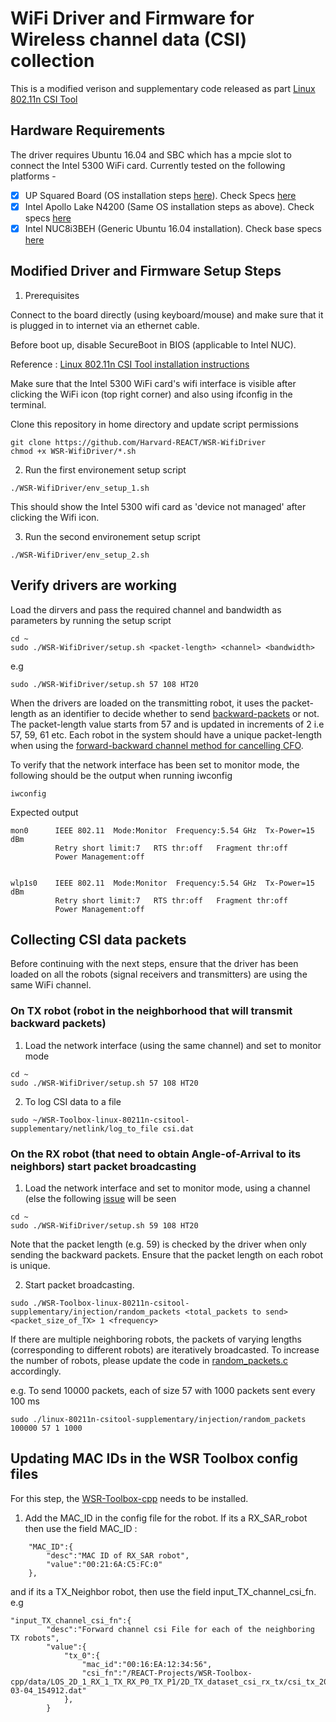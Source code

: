 # WiFi Driver and Firmware for Wireless channel data (CSI) collection

This is a modified verison and supplementary code released as part [Linux 802.11n CSI Tool](http://dhalperi.github.io/linux-80211n-csitool/) 

## Hardware Requirements
The driver requires Ubuntu 16.04 and SBC which has a mpcie slot to connect the Intel 5300 WiFi card. Currently tested on the following platforms -

- [x] UP Squared Board (OS installation steps [here](https://github.com/up-board/up-community/wiki/Ubuntu_16.04)). Check Specs [here](https://up-shop.org/up-squared-series.html)
- [x] Intel Apollo Lake N4200 (Same OS installation steps as above). Check specs [here](https://www.onlogic.com/epm163/)
- [x] Intel NUC8i3BEH (Generic Ubuntu 16.04 installation). Check base specs [here](https://www.intel.com/content/www/us/en/products/sku/126150/intel-nuc-kit-nuc8i3beh/specifications.html)

## Modified Driver and Firmware Setup Steps

1. Prerequisites

Connect to the board directly (using keyboard/mouse) and make sure that it is plugged in to internet via an ethernet cable. 

Before boot up, disable SecureBoot in BIOS (applicable to Intel NUC).

Reference : [Linux 802.11n CSI Tool installation instructions](http://dhalperi.github.io/linux-80211n-csitool/installation.html)

Make sure that the Intel 5300 WiFi card's wifi interface is visible after clicking the WiFi icon (top right corner) and also using ifconfig in the terminal.


Clone this repository in home directory and update script permissions
```
git clone https://github.com/Harvard-REACT/WSR-WifiDriver
chmod +x WSR-WifiDriver/*.sh
```

2. Run the first environement setup script
```
./WSR-WifiDriver/env_setup_1.sh 
```
This should show the Intel 5300 wifi card as 'device not managed' after clicking the Wifi icon.


3. Run the second environement setup script
```
./WSR-WifiDriver/env_setup_2.sh
```


## Verify drivers are working

Load the dirvers and pass the required channel and bandwidth as parameters by running the setup script
```
cd ~
sudo ./WSR-WifiDriver/setup.sh <packet-length> <channel> <bandwidth>
```
e.g
```
sudo ./WSR-WifiDriver/setup.sh 57 108 HT20
```

When the drivers are loaded on the transmitting robot, it uses the packet-length as an identifier to decide whether to send [backward-packets](https://github.com/Harvard-REACT/WSR-Toolbox/wiki/Terminology#phase-correction-using-forward-backward-packets) or not. The packet-length value starts from 57 and is updated in increments of 2 i.e 57, 59, 61 etc. Each robot in the system should have a unique packet-length when using the [forward-backward channel method for cancelling CFO](https://github.com/Harvard-REACT/WSR-Toolbox/wiki/Terminology#phase-correction-using-forward-backward-packets).

To verify that the network interface has been set to monitor mode, the following should be the output when running iwconfig

```
iwconfig

```

Expected output

```
mon0      IEEE 802.11  Mode:Monitor  Frequency:5.54 GHz  Tx-Power=15 dBm   
          Retry short limit:7   RTS thr:off   Fragment thr:off
          Power Management:off
          

wlp1s0    IEEE 802.11  Mode:Monitor  Frequency:5.54 GHz  Tx-Power=15 dBm   
          Retry short limit:7   RTS thr:off   Fragment thr:off
          Power Management:off

```


## Collecting CSI data packets
Before continuing with the next steps, ensure that the driver has been loaded on all the robots (signal receivers and transmitters) are using the same WiFi channel.

### On TX robot (robot in the neighborhood that will transmit backward packets)
1. Load the network interface (using the same channel) and set to monitor mode
```
cd ~
sudo ./WSR-WifiDriver/setup.sh 57 108 HT20
```

2. To log CSI data to a file
```
sudo ~/WSR-Toolbox-linux-80211n-csitool-supplementary/netlink/log_to_file csi.dat
```

### On the RX robot (that need to obtain Angle-of-Arrival to its neighbors) start packet broadcasting

1. Load the network interface and set to monitor mode, using a channel (else the following [issue](https://github.com/dhalperi/linux-80211n-csitool-supplementary/issues/132) will be seen
```
cd ~
sudo ./WSR-WifiDriver/setup.sh 59 108 HT20
```
Note that the packet length (e.g. 59) is checked by the driver when only sending the backward packets. Ensure that the packet length on each robot is unique. 

2. Start packet broadcasting.
```
sudo ./WSR-Toolbox-linux-80211n-csitool-supplementary/injection/random_packets <total_packets to send> <packet_size_of_TX> 1 <frequency>
```
If there are multiple neighboring robots, the packets of varying lengths (corresponding to different robots) are iteratively broadcasted. To increase the number of robots, please update the code in [random_packets.c](https://github.com/Harvard-REACT/WSR-Toolbox-linux-80211n-csitool-supplementary/blob/main/injection/random_packets.c)  accordingly.

e.g. To send 10000 packets, each of size 57 with 1000 packets sent every 100 ms

```
sudo ./linux-80211n-csitool-supplementary/injection/random_packets 100000 57 1 1000
```



## Updating MAC IDs in the WSR Toolbox config files
For this step, the [WSR-Toolbox-cpp](https://github.com/Harvard-REACT/WSR-Toolbox-cpp) needs to be installed.

1. Add the MAC_ID in the config file for the robot. If its a RX_SAR_robot then use the field MAC_ID :
```
    "MAC_ID":{
        "desc":"MAC ID of RX_SAR robot",
        "value":"00:21:6A:C5:FC:0"
    },
``` 

and if its a TX_Neighbor robot, then use the field input_TX_channel_csi_fn. e.g
```
"input_TX_channel_csi_fn":{
        "desc":"Forward channel csi File for each of the neighboring TX robots",
        "value":{
            "tx_0":{
                "mac_id":"00:16:EA:12:34:56",
                "csi_fn":"/REACT-Projects/WSR-Toolbox-cpp/data/LOS_2D_1_RX_1_TX_RX_P0_TX_P1/2D_TX_dataset_csi_rx_tx/csi_tx_2021-03-04_154912.dat"
            },
        }
```










